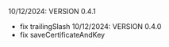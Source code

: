 10/12/2024: VERSION 0.4.1
   - fix trailingSlash
10/12/2024: VERSION 0.4.0
   - fix saveCertificateAndKey